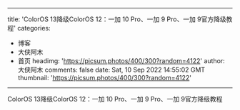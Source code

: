
---
title: 'ColorOS 13降级ColorOS 12：一加 10 Pro、一加 9 Pro、一加 9官方降级教程'
categories: 
 - 博客
 - 大侠阿木
 - 首页
headimg: 'https://picsum.photos/400/300?random=4122'
author: 大侠阿木
comments: false
date: Sat, 10 Sep 2022 14:55:02 GMT
thumbnail: 'https://picsum.photos/400/300?random=4122'
---

<div>   
ColorOS 13降级ColorOS 12：一加 10 Pro、一加 9 Pro、一加 9官方降级教程  
</div>
            